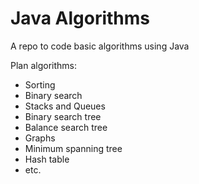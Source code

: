 # Java Algorithms
A repo to code basic algorithms using Java

Plan algorithms:
- Sorting
- Binary search
- Stacks and Queues
- Binary search tree
- Balance search tree
- Graphs
- Minimum spanning tree
- Hash table
- etc.

